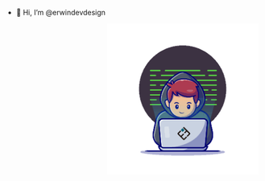 - 👋 Hi, I’m @erwindevdesign

<img align='right' src="https://github.com/erwindevdesign/erwindevdesign/blob/185f1ae16e09687859b573da985859083265774c/devuser-0.gif" alt="DevUser" width="300" />
